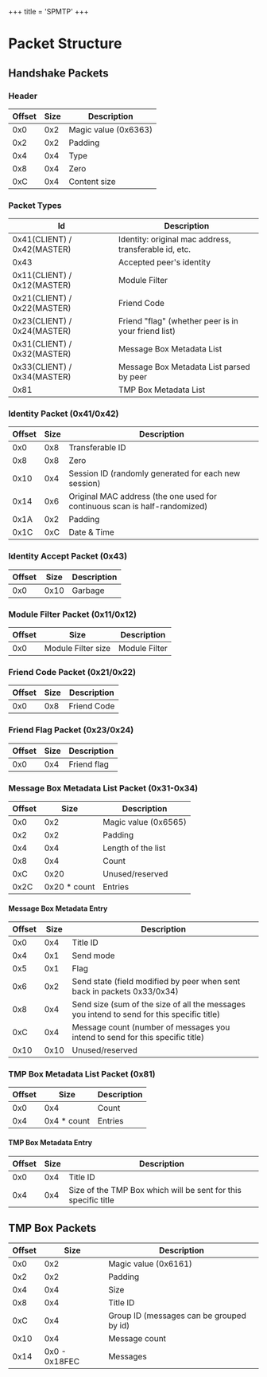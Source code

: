 +++
title = 'SPMTP'
+++

# Packet Structure

## Handshake Packets

### Header

| Offset | Size | Description          |
|--------|------|----------------------|
| 0x0    | 0x2  | Magic value (0x6363) |
| 0x2    | 0x2  | Padding              |
| 0x4    | 0x4  | Type                 |
| 0x8    | 0x4  | Zero                 |
| 0xC    | 0x4  | Content size         |

### Packet Types

| Id                          | Description                                           |
|-----------------------------|-------------------------------------------------------|
| 0x41(CLIENT) / 0x42(MASTER) | Identity: original mac address, transferable id, etc. |
| 0x43                        | Accepted peer's identity                              |
| 0x11(CLIENT) / 0x12(MASTER) | Module Filter                                         |
| 0x21(CLIENT) / 0x22(MASTER) | Friend Code                                           |
| 0x23(CLIENT) / 0x24(MASTER) | Friend "flag" (whether peer is in your friend list)   |
| 0x31(CLIENT) / 0x32(MASTER) | Message Box Metadata List                             |
| 0x33(CLIENT) / 0x34(MASTER) | Message Box Metadata List parsed by peer              |
| 0x81                        | TMP Box Metadata List                                 |

### Identity Packet (0x41/0x42)

| Offset | Size | Description                                                                |
|--------|------|----------------------------------------------------------------------------|
| 0x0    | 0x8  | Transferable ID                                                            |
| 0x8    | 0x8  | Zero                                                                       |
| 0x10   | 0x4  | Session ID (randomly generated for each new session)                       |
| 0x14   | 0x6  | Original MAC address (the one used for continuous scan is half-randomized) |
| 0x1A   | 0x2  | Padding                                                                    |
| 0x1C   | 0xC  | Date & Time                                                                |

### Identity Accept Packet (0x43)

| Offset | Size | Description |
|--------|------|-------------|
| 0x0    | 0x10 | Garbage     |

### Module Filter Packet (0x11/0x12)

| Offset | Size               | Description   |
|--------|--------------------|---------------|
| 0x0    | Module Filter size | Module Filter |

### Friend Code Packet (0x21/0x22)

| Offset | Size | Description |
|--------|------|-------------|
| 0x0    | 0x8  | Friend Code |

### Friend Flag Packet (0x23/0x24)

| Offset | Size | Description |
|--------|------|-------------|
| 0x0    | 0x4  | Friend flag |

### Message Box Metadata List Packet (0x31-0x34)

| Offset | Size          | Description          |
|--------|---------------|----------------------|
| 0x0    | 0x2           | Magic value (0x6565) |
| 0x2    | 0x2           | Padding              |
| 0x4    | 0x4           | Length of the list   |
| 0x8    | 0x4           | Count                |
| 0xC    | 0x20          | Unused/reserved      |
| 0x2C   | 0x20 \* count | Entries              |

#### Message Box Metadata Entry

| Offset | Size | Description                                                                                |
|--------|------|--------------------------------------------------------------------------------------------|
| 0x0    | 0x4  | Title ID                                                                                   |
| 0x4    | 0x1  | Send mode                                                                                  |
| 0x5    | 0x1  | Flag                                                                                       |
| 0x6    | 0x2  | Send state (field modified by peer when sent back in packets 0x33/0x34)                    |
| 0x8    | 0x4  | Send size (sum of the size of all the messages you intend to send for this specific title) |
| 0xC    | 0x4  | Message count (number of messages you intend to send for this specific title)              |
| 0x10   | 0x10 | Unused/reserved                                                                            |

### TMP Box Metadata List Packet (0x81)

| Offset | Size         | Description |
|--------|--------------|-------------|
| 0x0    | 0x4          | Count       |
| 0x4    | 0x4 \* count | Entries     |

#### TMP Box Metadata Entry

| Offset | Size | Description                                                    |
|--------|------|----------------------------------------------------------------|
| 0x0    | 0x4  | Title ID                                                       |
| 0x4    | 0x4  | Size of the TMP Box which will be sent for this specific title |

## TMP Box Packets

| Offset | Size          | Description                              |
|--------|---------------|------------------------------------------|
| 0x0    | 0x2           | Magic value (0x6161)                     |
| 0x2    | 0x2           | Padding                                  |
| 0x4    | 0x4           | Size                                     |
| 0x8    | 0x4           | Title ID                                 |
| 0xC    | 0x4           | Group ID (messages can be grouped by id) |
| 0x10   | 0x4           | Message count                            |
| 0x14   | 0x0 - 0x18FEC | Messages                                 |
